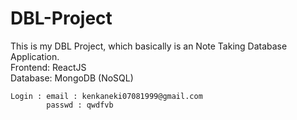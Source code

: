 # DBL-Project
This is my DBL Project, which basically is an Note Taking Database Application.
<br>
Frontend: ReactJS
<br>
Database: MongoDB (NoSQL)
<br>
```
Login : email : kenkaneki07081999@gmail.com
        passwd : qwdfvb 
```
